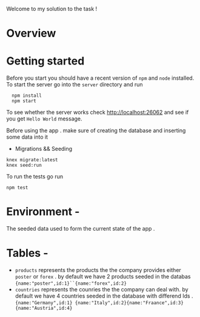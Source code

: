 Welcome to my solution to the task !


# Overview

# Getting started
Before you start you should have a recent version of `npm` and `node`
installed.
To start the server go into the `server` directory and run
```
  npm install
  npm start
```
To see whether the server works check <http://localhost:26062> and see if you
get `Hello World` message.

Before using the app . make sure of creating the database and inserting some data into it 
- Migrations && Seeding 
```
knex migrate:latest
knex seed:run
```
To run the tests go run
```
npm test
```

# Environment -
The seeded data used to form the current state of the app . 

# Tables -
- `products` represents the products the the company provides either `poster` or `forex` . 
by default we have 2 products seeded in the databas `{name:"poster",id:1}``{name:"forex",id:2}`
- `countries` represents the counries the the company can deal with.
by default we have 4 countries seeded in the database with differend Ids .`{name:"Germany",id:1}
{name:"Italy",id:2}{name:"Fraance",id:3}{name:"Austria",id:4}`
